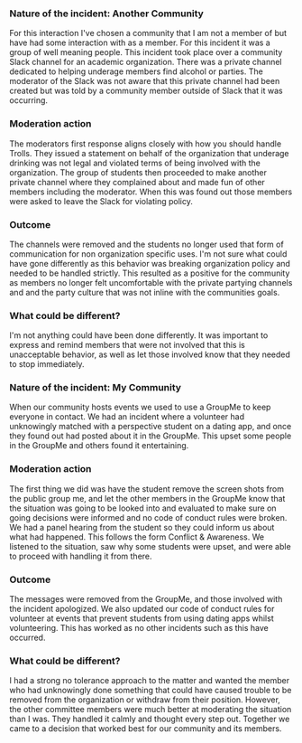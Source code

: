 ### Nature of the incident: Another Community

For this interaction I've chosen a community that I am not a member of but have had some interaction with as a member. For this incident it was a group of well meaning people. This incident took place over a community Slack channel for an academic organization. There was a private channel dedicated to helping underage members find alcohol or parties. The moderator of the Slack was not aware that this private channel had been created but was told by a community member outside of Slack that it was occurring. 

### Moderation action

The moderators first response aligns closely with how you should handle Trolls. They issued a statement on behalf of the organization that underage drinking was not legal and violated terms of being involved with the organization. The group of students then proceeded to make another private channel where they complained about and made fun of other members including the moderator. When this was found out those members were asked to leave the Slack for violating policy. 

### Outcome

The channels were removed and the students no longer used that form of communication for non organization specific uses. I'm not sure what could have gone differently as this behavior was breaking organization policy and needed to be handled strictly. This resulted as a positive for the community as members no longer felt uncomfortable with the private partying channels and and the party culture that was not inline with the communities goals.

### What could be different?

I'm not anything could have been done differently. It was important to express and remind members that were not involved that this is unacceptable behavior, as well as let those involved know that they needed to stop immediately.  


### Nature of the incident: My Community

When our community hosts events we used to use a GroupMe to keep everyone in contact. We had an incident where a volunteer had unknowingly matched with a perspective student on a dating app, and once they found out had posted about it in the GroupMe. This upset some people in the GroupMe and others found it entertaining. 

### Moderation action

The first thing we did was have the student remove the screen shots from the public group me, and let the other members in the GroupMe know that the situation was going to be looked into and evaluated to make sure on going decisions were informed and no code of conduct rules were broken. We had a panel hearing from the student so they could inform us about what had happened. This follows the form Conflict & Awareness. We listened to the situation, saw why some students were upset, and were able to proceed with handling it from there. 

### Outcome

The messages were removed from the GroupMe, and those involved with the incident apologized. We also updated our code of conduct rules for volunteer at events that prevent students from using dating apps whilst volunteering. This has worked as no other incidents such as this have occurred. 

### What could be different?

I had a strong no tolerance approach to the matter and wanted the member who had unknowingly done something that could have caused trouble to be removed from the organization or withdraw from their position. However, the other committee members were much better at moderating the situation than I was. They handled it calmly and thought every step out. Together we came to a decision that worked best for our community and its members.
